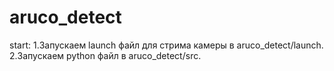 # aruco_detect

start:
1.Запускаем launch файл для стрима камеры в aruco_detect/launch.
2.Запускаем python файл в aruco_detect/src.
